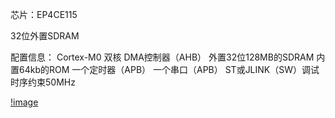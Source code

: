 芯片：EP4CE115

32位外置SDRAM

配置信息：
    Cortex-M0 双核
    DMA控制器（AHB）
    外置32位128MB的SDRAM
    内置64kb的ROM
    一个定时器（APB）
    一个串口（APB）
    ST或JLINK（SW）调试
    时序约束50MHz

[!image](00.png)
